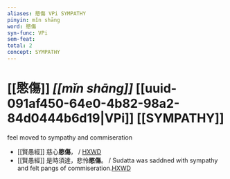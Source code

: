 ```yaml
---
aliases: 愍傷 VPi SYMPATHY
pinyin: mǐn shāng
word: 愍傷
syn-func: VPi
sem-feat: 
total: 2
concept: SYMPATHY 
---
```

# [[愍傷]] *[[mǐn shāng]]*  [[uuid-091af450-64e0-4b82-98a2-84d0444b6d19|VPi]] [[SYMPATHY]]
feel moved to sympathy and commiseration
 - [[賢愚經]] 慈心**愍傷**， / [HXWD](https://hxwd.org/textview.html?location=KR6b0059_T_003-0369a.10)
 - [[賢愚經]] 是時須達，悲怜**愍傷**。 / Sudatta was saddned with sympathy and felt pangs of commiseration.[HXWD](https://hxwd.org/textview.html?location=KR6b0059_T_010-0421a.47)